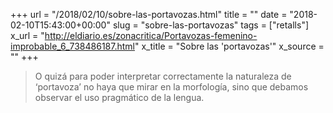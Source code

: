 +++
url = "/2018/02/10/sobre-las-portavozas.html"
title = ""
date = "2018-02-10T15:43:00+00:00"
slug = "sobre-las-portavozas"
tags = ["retalls"]
x_url = "http://eldiario.es/zonacritica/Portavozas-femenino-improbable_6_738486187.html"
x_title = "Sobre las 'portavozas'"
x_source = ""
+++


> O quizá para poder interpretar correctamente la naturaleza de ‘portavoza’ no haya que mirar en la morfología, sino que debamos observar el uso pragmático de la lengua.
